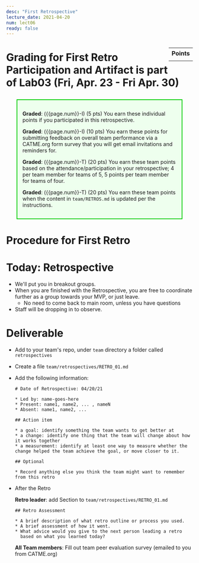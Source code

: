 ```yaml
---
desc: "First Retrospective"
lecture_date: 2021-04-20
num: lect06
ready: false
---
```


<style>
div.grade { margin: 2em; padding: 1em; border: 2px solid #0c0; background-color: #efe; }   
</style>

<div style="float:right; width: auto;">

<table style="margin-top:1em;">
<tr>
   <th>Points</th>
</tr>
<tr>
   <td class="pointCount"></td>
</tr>
</table>

</div>

# Grading for First Retro Participation and Artifact is part of **Lab03 (Fri, Apr. 23 - Fri Apr. 30)**

<div class="grade" markdown="1">

**Graded**: ({{page.num}}-I) (5 pts) You earn these individual points if you participated in this retrospective.

**Graded**: ({{page.num}}-I) (10 pts) You earn these points for submitting feedback on overall team performance via a CATME.org form survey that you will get email invitations and reminders for.

**Graded**: ({{page.num}}-T) (20 pts) You earn these team points based on the attendance/participation in your retrospective; 4 per team member for teams of 5,  5 points per team member for teams of four.

**Graded**: ({{page.num}}-T) (20 pts) You earn these team points when the content in `team/RETROS.md` is updated per the instructions.

</div>

# Procedure for First Retro

# Today: Retrospective

* We'll put you in breakout groups.
* When you are finished with the Retrospective, you are free to coordinate further as a group towards your MVP, or just leave.
  * No need to come back to main room, unless you have questions 
* Staff will be dropping in to observe.

# Deliverable  

* Add to your team's repo, under `team` directory a folder called `retrospectives`
* Create a file `team/retrospectives/RETRO_01.md`


* Add the following information:

  ```
  # Date of Retrospective: 04/20/21

  * Led by: name-goes-here
  * Present: name1, name2, ... , nameN
  * Absent: name1, name2, ...

  ## Action item

  * a goal: identify something the team wants to get better at
  * a change: identify one thing that the team will change about how it works together
  * a measurement: identify at least one way to measure whether the change helped the team achieve the goal, or move closer to it.

  ## Optional

  * Record anything else you think the team might want to remember from this retro

  ```

 
* After the Retro
  
  **Retro leader**: add Section to `team/retrospectives/RETRO_01.md`
  
  ```
  ## Retro Assessment

  * A brief description of what retro outline or process you used.
  * A brief assessment of how it went.
  * What advice would you give to the next person leading a retro
    based on what you learned today?
  ```

 
  **All Team members**: Fill out team peer evaluation survey (emailed to you from CATME.org)






